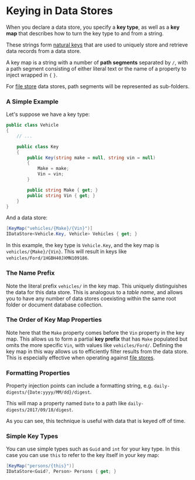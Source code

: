 # Keying in Data Stores

When you declare a data store, you specify a **key type**, as well as a **key map** that describes how to turn the key type to and from a string.

These strings form [natural keys](https://en.wikipedia.org/wiki/Natural_key) that are used to uniquely store and retrieve data records from a data store. 

A key map is a string with a number of **path segments** separated by `/`, with a path segment consisting of either literal text or the name of a property to inject wrapped in `{` `}`. 

For [file store](file-stores.md) data stores, path segments will be represented as sub-folders.


### A Simple Example

Let's suppose we have a key type:

```cs
public class Vehicle
{
    // ...

    public class Key
    {
        public Key(string make = null, string vin = null)
        {
            Make = make;
            Vin = vin;
        }

        public string Make { get; }
        public string Vin { get; }
    }
}
``` 

And a data store:

```cs
[KeyMap("vehicles/{Make}/{Vin}")]
IDataStore<Vehicle.Key, Vehicle> Vehicles { get; }
```

In this example, the key type is `Vehicle.Key`, and the key map is `vehicles/{Make}/{Vin}`. This will result in keys like `vehicles/Ford/1HGBH40JXMN109186`.

### The Name Prefix

Note the literal prefix `vehicles/` in the key map. This uniquely distinguishes the data for this data store. This is analogous to a *table name*, and allows you to have any number of data stores coexisting within the same root folder or document database collection.

### The Order of Key Map Properties

Note here that the `Make` property comes before the `Vin` property in the key map. This allows us to form a partial **key prefix** that has `Make` populated but omits the more specific `Vin`, with values like `vehicles/Ford/`. Defining the key map in this way allows us to efficiently filter results from the data store. This is especially effective when operating against [file stores](file-stores.md). 

### Formatting Properties

Property injection points can include a formatting string, e.g. `daily-digests/{Date:yyyy/MM/dd}/digest`. 

This will map a property named `Date` to a path like `daily-digests/2017/09/18/digest`. 

As you can see, this technique is useful with data that is keyed off of time.

### Simple Key Types

You can use simple types such as `Guid` and `int` for your key type. In this case you can use `this` to refer to the key itself in your key map:

```cs
[KeyMap("persons/{this}")]
IDataStore<Guid?, Person> Persons { get; }
```
